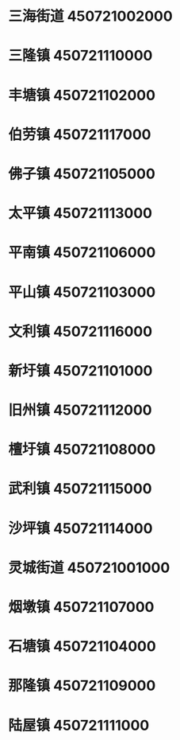 # 三海街道 450721002000
# 三隆镇 450721110000
# 丰塘镇 450721102000
# 伯劳镇 450721117000
# 佛子镇 450721105000
# 太平镇 450721113000
# 平南镇 450721106000
# 平山镇 450721103000
# 文利镇 450721116000
# 新圩镇 450721101000
# 旧州镇 450721112000
# 檀圩镇 450721108000
# 武利镇 450721115000
# 沙坪镇 450721114000
# 灵城街道 450721001000
# 烟墩镇 450721107000
# 石塘镇 450721104000
# 那隆镇 450721109000
# 陆屋镇 450721111000
